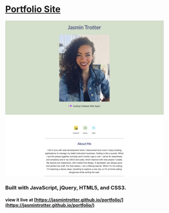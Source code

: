 # [Portfolio Site](https://jasmintrotter.github.io/portfolio/)

![portfolio screenshot](https://github.com/JasminTrotter/portfolio/blob/master/images/screenshots/portfolio-screenshot.png)

### Built with JavaScript, jQuery, HTML5, and CSS3.

#### view it live at [https://jasmintrotter.github.io/portfolio/](https://jasmintrotter.github.io/portfolio/)
